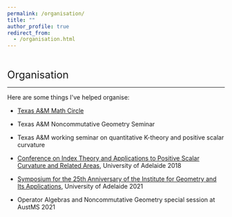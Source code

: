```yaml
---
permalink: /organisation/
title: ""
author_profile: true
redirect_from: 
  - /organisation.html
---
```

  
  
<hr style="height:1pt; visibility:hidden;" />
<hr style="height:1pt; visibility:hidden;" />

<span style="font-size:1.7em; font-weight:410;">Organisation</span>
<hr style="height:1pt;"/>

Here are some things I've helped organise:  

* [Texas A&M Math Circle](https://sites.google.com/tamu.edu/tamu-math-circle)

* Texas A&M Noncommutative Geometry Seminar

* Texas A&M working seminar on quantitative K-theory and positive scalar curvature

* [Conference on Index Theory and Applications to Positive Scalar Curvature and Related Areas](http://www.iga.adelaide.edu.au/workshops/IndexTheory2018/), University of Adelaide 2018

* [Symposium for the 25th Anniversary of the Institute for Geometry and Its Applications](http://www.iga.adelaide.edu.au/workshops/iga25/index.html), University of Adelaide 2021

* Operator Algebras and Noncommutative Geometry special session at AustMS 2021

<!--
![alt text for screen readers](beijing.jpg "Text to show on mouseover")
-->